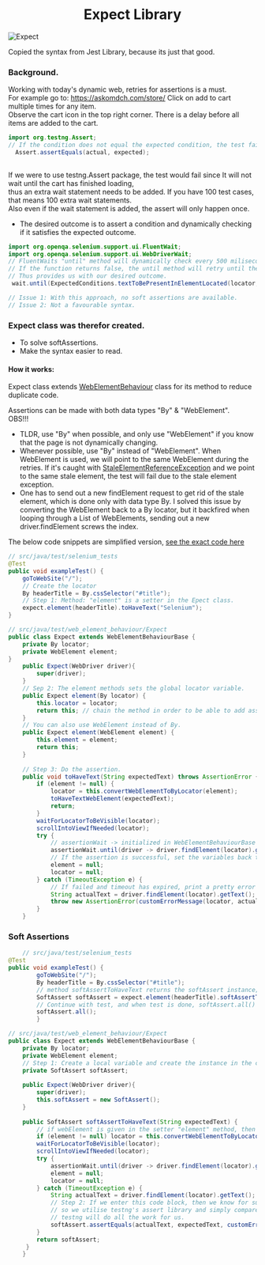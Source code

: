 
<h1 align="center">
  Expect Library
</h1>



![Expect](https://miro.medium.com/max/1400/1*P_zZlof7IhiohKQ7QEaXzA.webp)

Copied the syntax from Jest Library, because its just that good.

### Background.

Working with today's dynamic web, retries for assertions is a must.  
For example go to: https://askomdch.com/store/ Click on add to cart multiple times for any item.  
Observe the cart icon in the top right corner. There is a delay before all items are added to the cart.

```java
import org.testng.Assert;
// If the condition does not equal the expected condition, the test fails. Immediately.
  Assert.assertEquals(actual, expected);
   

```
If we were to use testng.Assert package, the test would fail since It will not wait until the cart has finished loading,  
thus an extra wait statement needs to be added. If you have 100 test cases, that means 100 extra wait statements.  
Also even if the wait statement is added, the assert will only happen once. 
- The desired outcome is to assert a condition and dynamically checking if it satisfies the expected outcome. 




```java
import org.openqa.selenium.support.ui.FluentWait;
import org.openqa.selenium.support.ui.WebDriverWait;
// FluentWaits "until" method will dynamically check every 500 miliseconds if the function within it returns true.
// If the function returns false, the until method will retry until the given time out expires.
// Thus provides us with our desired outcome.
 wait.until(ExpectedConditions.textToBePresentInElementLocated(locator, "Hello world"));

// Issue 1: With this approach, no soft assertions are available.
// Issue 2: Not a favourable syntax.
```

### Expect class was therefor created.
- To solve softAssertions.
- Make the syntax easier to read.

#### How it works:
Expect class extends [WebElementBehaviour]() class for its method to reduce duplicate code.

Assertions can be made with both data types "By" & "WebElement".  
OBS!!!
- TLDR, use "By" when possible, and only use "WebElement" if you know that the page is not dynamically changing. 
 - Whenever possible, use "By" instead of "WebElement". When WebElement is used, we will point to the same WebElement during the retries. If it's caught with [StaleElementReferenceException](https://www.selenium.dev/selenium/docs/api/java/org/openqa/selenium/StaleElementReferenceException.html) and we point to the same stale element, the test will fail due to the stale element exception.
 - One has to send out a new findElement request to get rid of the stale element, which is done only with data type By. 
I solved this issue by converting the WebElement back to a By locator, but it backfired when looping through a List of WebElements, sending out a new driver.findElement screws the index.

The below code snippets are simplified version, [see the exact code here](https://github.com/oscargforce/Selenium-Java-Framework/blob/main/src/test/java/web_element_behaviour/WebElementBehaviourBase.java)
````java
// src/java/test/selenium_tests
@Test
public void exampleTest() {
    goToWebSite("/");
    // Create the locator
    By headerTitle = By.cssSelector("#title");
    // Step 1: Method: "element" is a setter in the Epect class.
    expect.element(headerTitle).toHaveText("Selenium");
}

// src/java/test/web_element_behaviour/Expect
public class Expect extends WebElementBehaviourBase {
    private By locator;
    private WebElement element;
}
    public Expect(WebDriver driver){
        super(driver);
    }
    // Sep 2: The element methods sets the global locator variable.
    public Expect element(By locator) {
        this.locator = locator;
        return this; // chain the method in order to be able to add assertions.
    }
    // You can also use WebElement instead of By.
    public Expect element(WebElement element) {
        this.element = element;
        return this;
    }
    
    // Step 3: Do the assertion.
    public void toHaveText(String expectedText) throws AssertionError {
        if (element != null) {
            locator = this.convertWebElementToByLocator(element);
            toHaveTextWebElement(expectedText);
            return;
        }
        waitForLocatorToBeVisible(locator);
        scrollIntoViewIfNeeded(locator);
        try { 
            // assertionWait -> initialized in WebElementBehaviourBase === timeout for retrying which is set in the config.properties file.
            assertionWait.until(driver -> driver.findElement(locator).getText().equals(expectedText));
            // If the assertion is successful, set the variables back to null, so it won't break our if statements, for the next set of assertions.
            element = null;
            locator = null;
        } catch (TimeoutException e) {
            // If failed and timeout has expired, print a pretty error message.
            String actualText = driver.findElement(locator).getText();
            throw new AssertionError(customErrorMessage(locator, actualText, expectedText, "text content") + e);
        }
    }

````
### Soft Assertions

```java
    // src/java/test/selenium_tests
@Test
public void exampleTest() {
        goToWebSite("/");
        By headerTitle = By.cssSelector("#title");
        // method softAssertToHaveText returns the softAssert instance;
        SoftAssert softAssert = expect.element(headerTitle).softAssertToHaveText("Selenium");
        // Continue with test, and when test is done, softAssert.all() to throw any caught errors.
        softAssert.all();
        }

// src/java/test/web_element_behaviour/Expect
public class Expect extends WebElementBehaviourBase {
    private By locator;
    private WebElement element;
    // Step 1: Create a local variable and create the instance in the constructor.
    private SoftAssert softAssert;
    
    public Expect(WebDriver driver){
        super(driver);
        this.softAssert = new SoftAssert();
    }
    
    public SoftAssert softAssertToHaveText(String expectedText) {
        // if webElement is given in the setter "element" method, then convert it to locator.
        if (element != null) locator = this.convertWebElementToByLocator(element);
        waitForLocatorToBeVisible(locator);
        scrollIntoViewIfNeeded(locator);
        try {
            assertionWait.until(driver -> driver.findElement(locator).getText().equals(expectedText));
            element = null;
            locator = null;
        } catch (TimeoutException e) {
            String actualText = driver.findElement(locator).getText();
            // Step 2: If we enter this code block, then we know for sure that the actual is different from the expected value.
            // so we utilise testng's assert library and simply compare them once again, to create the caught error. Easy!
            // testng will do all the work for us.
            softAssert.assertEquals(actualText, expectedText, customErrorMessage(locator, actualText, expectedText, "text content"));
        }
        return softAssert;
     }
    }
```
